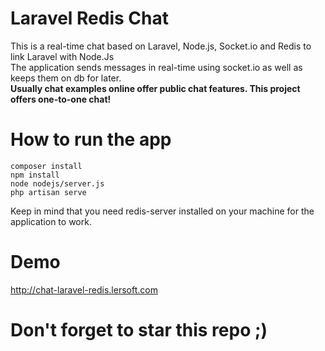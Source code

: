 # Laravel Redis Chat

This is a real-time chat based on Laravel, Node.js, Socket.io and Redis to link Laravel with Node.Js<br/>
The application sends messages in real-time using socket.io as well as keeps them on db for later.<br/>
<b>Usually chat examples online offer public chat features. This project offers one-to-one chat!</b>

# How to run the app
	composer install
	npm install
	node nodejs/server.js
	php artisan serve

Keep in mind that you need redis-server installed on your machine for the application to work.

# Demo
http://chat-laravel-redis.lersoft.com

# Don't forget to star this repo ;)
